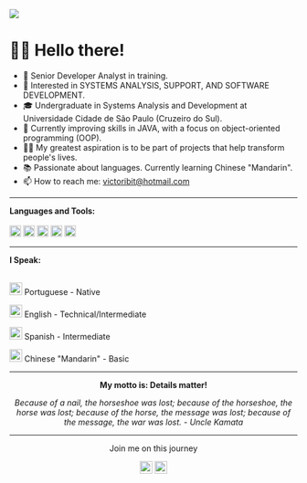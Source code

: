 

![](https://github.com/Victoribit/Imagens/blob/main/BannerParaGitHub.png)

# 🙋‍♂️ Hello there!


* 🚀 Senior Developer Analyst in training.
* 🧐 Interested in SYSTEMS ANALYSIS, SUPPORT, AND SOFTWARE DEVELOPMENT.
* 🎓 Undergraduate in Systems Analysis and Development at Universidade Cidade de São Paulo (Cruzeiro do Sul).
* 🌱 Currently improving skills in JAVA, with a focus on object-oriented programming (OOP).
* ✍🏻 My greatest aspiration is to be part of projects that help transform people's lives.
* 📚 Passionate about languages. Currently learning Chinese "Mandarin".
* 📫 How to reach me: victoribit@hotmail.com 
<hr>
<b>Languages and Tools:</b>
 <br>
 <br>
 <code><img height="20" src="https://cdn.jsdelivr.net/npm/simple-icons@3.12.2/icons/python.svg"></code>
 <code><img height="20" src="https://cdn.jsdelivr.net/npm/simple-icons@3.12.2/icons/java.svg"></code>
 <code><img height="20" src="https://cdn.jsdelivr.net/npm/simple-icons@3.12.2/icons/html5.svg"></code>
 <code><img height="20" src="https://cdn.jsdelivr.net/npm/simple-icons@3.12.2/icons/css3.svg"></code> 
 <code><img height="20" src="https://cdn.jsdelivr.net/npm/simple-icons@3.12.2/icons/mysql.svg"></code>
<hr>
<b>I Speak:</b>
 <br>
 <br>
 <p>
 <img alt="BandeiraChina" width="22px"img src="https://github.com/Victoribit/Imagens/blob/main/BandeiraBrasil.svg"> Portuguese - Native
 </p>
 <p>
 <img alt="BandeiraChina" width="22px"img src="https://github.com/Victoribit/Imagens/blob/main/BandeiraUsa.svg"> English - Technical/Intermediate
 </p>
 <p>
 <img alt="BandeiraChina" width="22px"img src="https://github.com/Victoribit/Imagens/blob/main/BandeiraEspanha.svg"> Spanish - Intermediate
 </p>
 <p>
 <img alt="BandeiraChina" width="22px"img src="https://github.com/Victoribit/Imagens/blob/main/BandeiraChina.svg"> Chinese "Mandarin" - Basic
 </p>
<hr>
<p align="center">
 <b>My motto is: Details matter!</b>
  <p align="center">
   <i>Because of a nail, the horseshoe was lost;</i>
   <i>because of the horseshoe, the horse was lost;</i>  
   <i>because of the horse, the message was lost;</i>
   <i>because of the message, the war was lost. - Uncle Kamata</i>
<hr>
  <p align="center">
   Join me on this journey
<p align="center">
 <a href= "https://www.linkedin.com/in/victoribit/"><img alt="Linkedin" width="22px" src="https://img.icons8.com/material-outlined/30/000000/linkedin.png"/></a>
 <a href="https://github.com/Victoribit"><img alt="Github" width="22px" src="https://cdn.jsdelivr.net/npm/simple-icons@v3/icons/github.svg"/></a>
</p>
